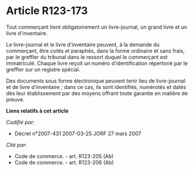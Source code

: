 # Article R123-173

Tout commerçant tient obligatoirement un livre-journal, un grand livre et un livre d'inventaire.

Le livre-journal et le livre d'inventaire peuvent, à la demande du commerçant, être cotés et paraphés, dans la forme
ordinaire et sans frais, par le greffier du tribunal dans le ressort duquel le commerçant est immatriculé. Chaque livre
reçoit un numéro d'identification répertorié par le greffier sur un registre spécial.

Des documents sous forme électronique peuvent tenir lieu de livre-journal et de livre d'inventaire ; dans ce cas, ils sont
identifiés, numérotés et datés dès leur établissement par des moyens offrant toute garantie en matière de preuve.

**Liens relatifs à cet article**

_Codifié par_:

  - Décret n°2007-431 2007-03-25 JORF 27 mars 2007

_Cité par_:

  - Code de commerce. - art. R123-205 (Ab)
  - Code de commerce. - art. R123-206 (Ab)
